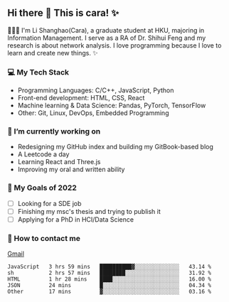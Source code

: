 ## Hi there 👋 This is cara! ✨

👩🏻‍💻 I'm Li Shanghao(Cara), a graduate student at HKU, majoring in Information Management. I serve as a RA of Dr. Shihui Feng and my research is about network analysis. I love programming because I love to learn and create new things. ✨


### 💻 My Tech Stack

- Programming Languages: C/C++, JavaScript, Python
- Front-end development: HTML, CSS, React
- Machine learning & Data Science: Pandas, PyTorch, TensorFlow
- Other: Git, Linux, DevOps, Embedded Programming

### 🌱 I’m currently working on

- Redesigning  my GitHub index and building my GitBook-based blog
- A Leetcode a day 
- Learning React and Three.js 
- Improving my oral and written ability

### 🎯 My Goals of 2022

- [ ] Looking for a SDE job 
- [ ] Finishing my msc's thesis and trying to publish it
- [ ] Applying for a PhD in HCI/Data Science 

### 📮 How to contact me

[Gmail](lshcara@gmail.com)

<!--START_SECTION:waka-->

```text
JavaScript   3 hrs 59 mins   ██████████▓░░░░░░░░░░░░░░   43.14 %
sh           2 hrs 57 mins   ████████░░░░░░░░░░░░░░░░░   31.92 %
HTML         1 hr 28 mins    ████░░░░░░░░░░░░░░░░░░░░░   16.00 %
JSON         24 mins         █░░░░░░░░░░░░░░░░░░░░░░░░   04.34 %
Other        17 mins         ▓░░░░░░░░░░░░░░░░░░░░░░░░   03.16 %
```

<!--END_SECTION:waka-->
